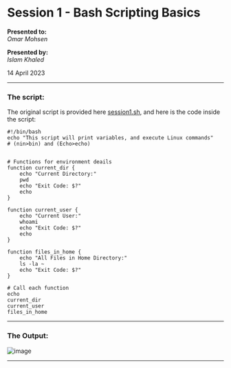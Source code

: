 # Session 1 - Bash Scripting Basics

**Presented to:**    
_Omar Mohsen_    

**Presented by:**   
_Islam Khaled_    

14 April 2023

-----------------------------------------
### The script:

The original script is provided here [session1.sh](https://github.com/eslamkhaled560/Sprints-Tasks/blob/main/5-%20DevOps%20Fundmentals/S_BS_01%20Understanding%20Basic%20Bash%20Script%20Syntax/session1.sh), 
and here is the code inside the script:
```
#!/bin/bash
echo "This script will print variables, and execute Linux commands"
# (nin>bin) and (Echo>echo)


# Functions for environment deails
function current_dir {
	echo "Current Directory:"
    pwd
    echo "Exit Code: $?"
	echo
}

function current_user {
	echo "Current User:"
    whoami
    echo "Exit Code: $?"
	echo
}

function files_in_home {
	echo "All Files in Home Directory:"
    ls -la ~
    echo "Exit Code: $?"
}

# Call each function
echo
current_dir
current_user
files_in_home
```     

-------------------------
### The Output:
![image](https://user-images.githubusercontent.com/54172897/232480579-0553454d-4c90-4042-969d-1ecdd2d8c1f2.png)
      
------------------
